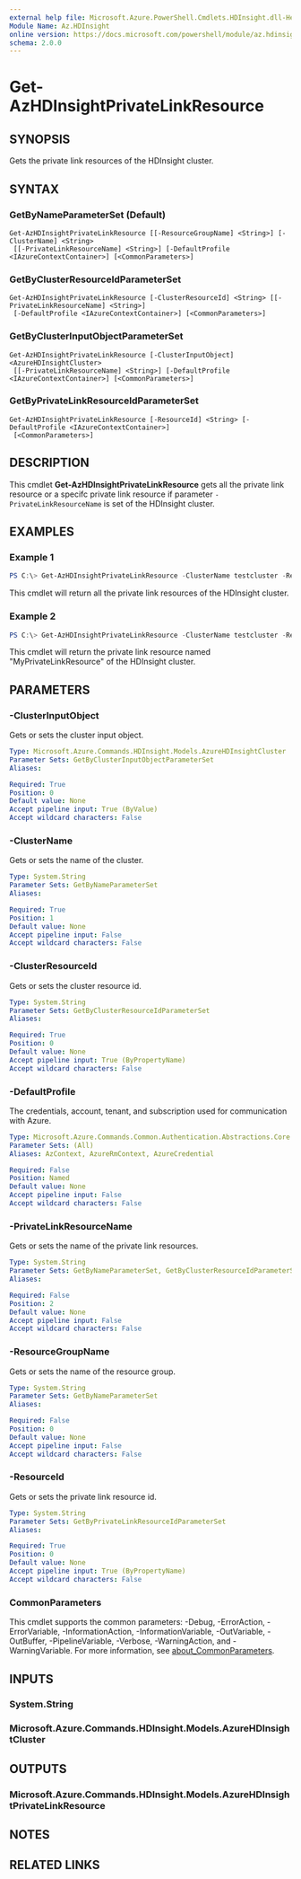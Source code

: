 ```yaml
---
external help file: Microsoft.Azure.PowerShell.Cmdlets.HDInsight.dll-Help.xml
Module Name: Az.HDInsight
online version: https://docs.microsoft.com/powershell/module/az.hdinsight/get-azhdinsightprivatelinkresource
schema: 2.0.0
---
```


# Get-AzHDInsightPrivateLinkResource

## SYNOPSIS
Gets the private link resources of the HDInsight cluster.

## SYNTAX

### GetByNameParameterSet (Default)
```
Get-AzHDInsightPrivateLinkResource [[-ResourceGroupName] <String>] [-ClusterName] <String>
 [[-PrivateLinkResourceName] <String>] [-DefaultProfile <IAzureContextContainer>] [<CommonParameters>]
```

### GetByClusterResourceIdParameterSet
```
Get-AzHDInsightPrivateLinkResource [-ClusterResourceId] <String> [[-PrivateLinkResourceName] <String>]
 [-DefaultProfile <IAzureContextContainer>] [<CommonParameters>]
```

### GetByClusterInputObjectParameterSet
```
Get-AzHDInsightPrivateLinkResource [-ClusterInputObject] <AzureHDInsightCluster>
 [[-PrivateLinkResourceName] <String>] [-DefaultProfile <IAzureContextContainer>] [<CommonParameters>]
```

### GetByPrivateLinkResourceIdParameterSet
```
Get-AzHDInsightPrivateLinkResource [-ResourceId] <String> [-DefaultProfile <IAzureContextContainer>]
 [<CommonParameters>]
```

## DESCRIPTION
This cmdlet **Get-AzHDInsightPrivateLinkResource** gets all the private link resource or a specifc private link resource if parameter `-PrivateLinkResourceName` is set of the HDInsight cluster.

## EXAMPLES

### Example 1
```powershell
PS C:\> Get-AzHDInsightPrivateLinkResource -ClusterName testcluster -ResourceGroupName testrg
```

This cmdlet will return all the private link resources of the HDInsight cluster.

### Example 2
```powershell
PS C:\> Get-AzHDInsightPrivateLinkResource -ClusterName testcluster -ResourceGroupName testrg -PrivateLinkResourceName "MyPrivateLinkResource"
```

This cmdlet will return the private link resource named "MyPrivateLinkResource" of the HDInsight cluster.

## PARAMETERS

### -ClusterInputObject
Gets or sets the cluster input object.

```yaml
Type: Microsoft.Azure.Commands.HDInsight.Models.AzureHDInsightCluster
Parameter Sets: GetByClusterInputObjectParameterSet
Aliases:

Required: True
Position: 0
Default value: None
Accept pipeline input: True (ByValue)
Accept wildcard characters: False
```

### -ClusterName
Gets or sets the name of the cluster.

```yaml
Type: System.String
Parameter Sets: GetByNameParameterSet
Aliases:

Required: True
Position: 1
Default value: None
Accept pipeline input: False
Accept wildcard characters: False
```

### -ClusterResourceId
Gets or sets the cluster resource id.

```yaml
Type: System.String
Parameter Sets: GetByClusterResourceIdParameterSet
Aliases:

Required: True
Position: 0
Default value: None
Accept pipeline input: True (ByPropertyName)
Accept wildcard characters: False
```

### -DefaultProfile
The credentials, account, tenant, and subscription used for communication with Azure.

```yaml
Type: Microsoft.Azure.Commands.Common.Authentication.Abstractions.Core.IAzureContextContainer
Parameter Sets: (All)
Aliases: AzContext, AzureRmContext, AzureCredential

Required: False
Position: Named
Default value: None
Accept pipeline input: False
Accept wildcard characters: False
```

### -PrivateLinkResourceName
Gets or sets the name of the private link resources.

```yaml
Type: System.String
Parameter Sets: GetByNameParameterSet, GetByClusterResourceIdParameterSet, GetByClusterInputObjectParameterSet
Aliases:

Required: False
Position: 2
Default value: None
Accept pipeline input: False
Accept wildcard characters: False
```

### -ResourceGroupName
Gets or sets the name of the resource group.

```yaml
Type: System.String
Parameter Sets: GetByNameParameterSet
Aliases:

Required: False
Position: 0
Default value: None
Accept pipeline input: False
Accept wildcard characters: False
```

### -ResourceId
Gets or sets the private link resource id.

```yaml
Type: System.String
Parameter Sets: GetByPrivateLinkResourceIdParameterSet
Aliases:

Required: True
Position: 0
Default value: None
Accept pipeline input: True (ByPropertyName)
Accept wildcard characters: False
```

### CommonParameters
This cmdlet supports the common parameters: -Debug, -ErrorAction, -ErrorVariable, -InformationAction, -InformationVariable, -OutVariable, -OutBuffer, -PipelineVariable, -Verbose, -WarningAction, and -WarningVariable. For more information, see [about_CommonParameters](http://go.microsoft.com/fwlink/?LinkID=113216).

## INPUTS

### System.String

### Microsoft.Azure.Commands.HDInsight.Models.AzureHDInsightCluster

## OUTPUTS

### Microsoft.Azure.Commands.HDInsight.Models.AzureHDInsightPrivateLinkResource

## NOTES

## RELATED LINKS
